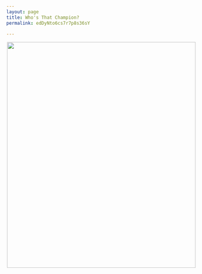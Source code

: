 ```yaml
---
layout: page
title: Who's That Champion?
permalink: edDyNto6cs7r7p8s36sY

---
```

<center>

<img src="https://github.com/UNSWLoLSoc/LoLSocWebpage/blob/master/uploads/1-1.png?raw=true" width="500" height="600" class="center" id = "test">

</center>

<script type = "text/javascript">
document.getElementById('test').onclick= function(){
  	var prev = 0;
	dice1 = Math.floor(Math.random() * 3) + 1;
  	console.log(dice1);
  	if(dice1 == prev) {
     	dice1++;
      	prev = dice1;
    }
  	switch(dice1) {
      case 1:
        document.getElementById("test").src="https://cdn.discordapp.com/attachments/484757042226135050/599894159213723648/0098rwcomh931.jpg";
        break;
        
      case 2:
        document.getElementById("test").src="https://cdn.discordapp.com/attachments/410167703043702794/675588173841301525/IMG_20200207_222553.jpg";
        break;
        
      case 3:
        document.getElementById("test").src="https://i.imgur.com/RYm7WP2.jpg";
        break;
        
      case 4:
        document.getElementById("test").src="https://i.imgur.com/RYm7WP2.jpg";
        break;
    }
}
</script>